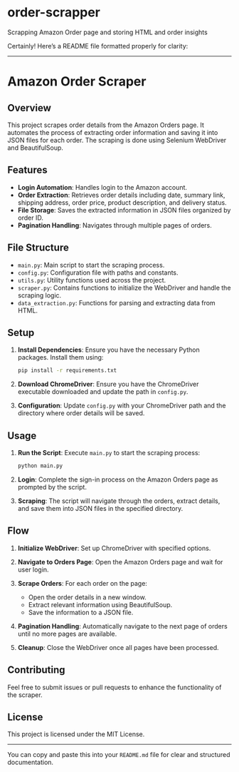 # order-scrapper
Scrapping Amazon Order page and storing HTML and order insights

Certainly! Here’s a README file formatted properly for clarity:

---

# Amazon Order Scraper

## Overview

This project scrapes order details from the Amazon Orders page. It automates the process of extracting order information and saving it into JSON files for each order. The scraping is done using Selenium WebDriver and BeautifulSoup.

## Features

- **Login Automation**: Handles login to the Amazon account.
- **Order Extraction**: Retrieves order details including date, summary link, shipping address, order price, product description, and delivery status.
- **File Storage**: Saves the extracted information in JSON files organized by order ID.
- **Pagination Handling**: Navigates through multiple pages of orders.

## File Structure

- `main.py`: Main script to start the scraping process.
- `config.py`: Configuration file with paths and constants.
- `utils.py`: Utility functions used across the project.
- `scraper.py`: Contains functions to initialize the WebDriver and handle the scraping logic.
- `data_extraction.py`: Functions for parsing and extracting data from HTML.

## Setup

1. **Install Dependencies**: Ensure you have the necessary Python packages. Install them using:
   ```bash
   pip install -r requirements.txt
   ```

2. **Download ChromeDriver**: Ensure you have the ChromeDriver executable downloaded and update the path in `config.py`.

3. **Configuration**: Update `config.py` with your ChromeDriver path and the directory where order details will be saved.

## Usage

1. **Run the Script**: Execute `main.py` to start the scraping process:
   ```bash
   python main.py
   ```

2. **Login**: Complete the sign-in process on the Amazon Orders page as prompted by the script.

3. **Scraping**: The script will navigate through the orders, extract details, and save them into JSON files in the specified directory.

## Flow

1. **Initialize WebDriver**: Set up ChromeDriver with specified options.

2. **Navigate to Orders Page**: Open the Amazon Orders page and wait for user login.

3. **Scrape Orders**: For each order on the page:
   - Open the order details in a new window.
   - Extract relevant information using BeautifulSoup.
   - Save the information to a JSON file.

4. **Pagination Handling**: Automatically navigate to the next page of orders until no more pages are available.

5. **Cleanup**: Close the WebDriver once all pages have been processed.

## Contributing

Feel free to submit issues or pull requests to enhance the functionality of the scraper.

## License

This project is licensed under the MIT License.

---

You can copy and paste this into your `README.md` file for clear and structured documentation.
